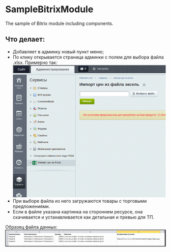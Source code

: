 # SampleBitrixModule
The sample of Bitrix module including components.

Что делает:
---------
- Добавляет в админку новый пункт меню;
- По клику открывается страница админки с полем для выбора файла .xlsx. Примерно так: ![pict](https://github.com/Lvovich/SampleBitrixModule/blob/master/2.png)
- При выборе файла из него загружаются товары с торговыми предложениями.
- Если в файле указана картинка на стороннем ресурсе, она скачивается и устанавливается как детальная и превью для ТП.

Образец файла данных:  ![pict](https://github.com/Lvovich/SampleBitrixModule/blob/master/1.jpg)

